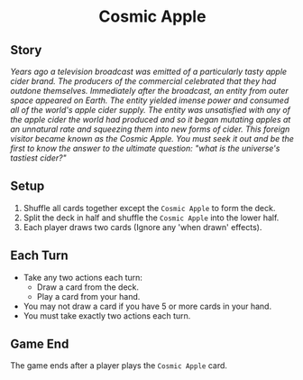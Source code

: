 <div align="center">

# Cosmic Apple

</div>

## Story

<i>Years ago a television broadcast was emitted of a particularly tasty apple cider brand. The producers of the commercial celebrated that they had outdone themselves. Immediately after the broadcast, an entity from outer space appeared on Earth. The entity yielded imense power and consumed all of the world's apple cider supply. The entity was unsatisfied with any of the apple cider the world had produced and so 
it began mutating apples at an unnatural rate and squeezing them into new forms of cider. This foreign visitor became known as the Cosmic Apple. You must seek it out and be the first to know the answer to the ultimate question: "what is the universe's tastiest cider?"</i>

## Setup

1. Shuffle all cards together except the `Cosmic Apple` to form the deck.
2. Split the deck in half and shuffle the `Cosmic Apple` into the lower half.
3. Each player draws two cards (Ignore any 'when drawn' effects).
        
## Each Turn

- Take any two actions each turn:
  - Draw a card from the deck.
  - Play a card from your hand.
- You may not draw a card if you have 5 or more cards in your hand.
- You must take exactly two actions each turn.

## Game End

The game ends after a player plays the `Cosmic Apple` card.
